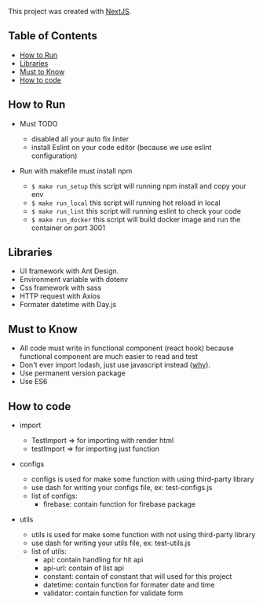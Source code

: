 This project was created with [NextJS](https://nextjs.org).

## Table of Contents

- [How to Run](#how-to-run)
- [Libraries](#libraries)
- [Must to Know](#must-to-know)
- [How to code](#how-to-code)

## How to Run

* Must TODO
  - disabled all your auto fix linter
  - install Eslint on your code editor (because we use eslint configuration)

* Run with makefile must install npm
  - `$ make run_setup` this script will running npm install and copy your env
  - `$ make run_local` this script will running hot reload in local
  - `$ make run_lint` this script will running eslint to check your code
  - `$ make run_docker` this script will build docker image and run the container on port 3001

## Libraries

* UI framework with Ant Design.
* Environment variable with dotenv
* Css framework with sass
* HTTP request with Axios
* Formater datetime with Day.js

## Must to Know

* All code must write in functional component (react hook) because functional component are much easier to read and test
* Don't ever import lodash, just use javascript instead ([why](https://codeburst.io/why-you-shouldnt-use-lodash-anymore-and-use-pure-javascript-instead-c397df51a66)).
* Use permanent version package
* Use ES6

## How to code

* import
  - TestImport => for importing with render html
  - testImport => for importing just function

* configs
  - configs is used for make some function with using third-party library
  - use dash for writing your configs file, ex: test-configs.js
  - list of configs:
    - firebase: contain function for firebase package

* utils
  - utils is used for make some function with not using third-party library
  - use dash for writing your utils file, ex: test-utils.js
  - list of utils:
    - api: contain handling for hit api
    - api-url: contain of list api
    - constant: contain of constant that will used for this project
    - datetime: contain function for formater date and time
    - validator: contain function for validate form

